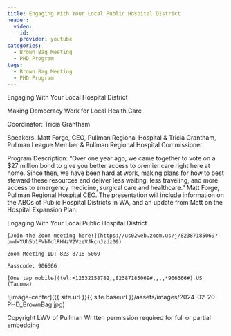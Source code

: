 ```yaml
---
title: Engaging With Your Local Public Hospital District
header:
  video:
    id: 
    provider: youtube
categories:
  - Brown Bag Meeting
  - PHD Program
tags:
  - Brown Bag Meeting
  - PHD Program
---
```


Engaging With Your Local Hospital District

Making Democracy Work for Local Health Care

Coordinator: Tricia Grantham

Speakers: Matt Forge, CEO, Pullman Regional Hospital & Tricia Grantham, Pullman League Member & Pullman Regional Hospital Commissioner

Program Description: “Over one year ago, we came together to vote on a $27 million bond to give you better access to premier care right here at home. Since then, we have been hard at work, making plans for how to best steward these resources and deliver less waiting, less traveling, and more access to emergency medicine, surgical care and healthcare.” Matt Forge, Pullman Regional Hospital CEO. The presentation will include information on the ABCs of Public Hospital Districts in WA, and an update from Matt on the Hospital Expansion Plan.

Engaging With Your Local Public Hospital District

    [Join the Zoom meeting here!](https://us02web.zoom.us/j/82387185069?pwd=YUh5b1FVbTdlRHNzV2VzeVJkcnJzdz09)

    Zoom Meeting ID: 823 8718 5069

    Passcode: 906666

    [One tap mobile](tel:+12532158782,,82387185069#,,,,*906666#) US (Tacoma)

![image-center]({{ site.url }}{{ site.baseurl }}/assets/images/2024-02-20-PHD_BrownBag.jpg)

Copyright LWV of Pullman
Written permission required for full or partial embedding

<!---change the title to whatever you want the post to be titled
change the ID out to the end of the youtube link https://youtu.be/r61ARK4Qv9c -->
